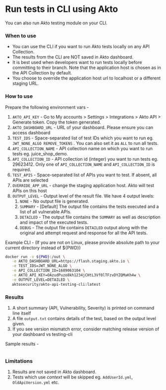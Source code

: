 # Run tests in CLI using Akto

You can also run Akto testing module on your CLI.

### When to use

* You can use the CLI if you want to run Akto tests locally on any API Collection.
* The results from the CLI are NOT saved in Akto dashboard.
* It is best used when developers want to run tests locally before committing to their branch. Note that the application host is chosen as in the API Collection by default.
* You choose to override the application host url to localhost or a different staging URL.

### How to use

Prepare the following environment vars -

1. `AKTO_API_KEY` - Go to My accounts > Settings > Integrations > Akto API > Generate token. Copy the token generated.
2. `AKTO_DASHBOARD_URL` - URL of your dashboard. Please ensure you can access dashboard
3. `TEST_IDS` - Space-separated list of test IDs which you want to run eg. `JWT_NONE_ALGO REMOVE_TOKENS` . You can also set it as `ALL` to run all tests.
4. `API_COLLECTION_NAME` - API collection name on which you want to run tests eg. juice\_shop\_demo.
5. `API_COLLECTION_ID` - API collection id (integer) you want to run tests eg. 29623412. Only one of `API_COLLECTION_NAME` and `API_COLLECTION_ID` is required.
6. `TEST_APIS` - Space-separated list of APIs you want to test. If absent, all APIs are selected
7. `OVERRIDE_APP_URL` - change the staging application host. Akto will test APIs on this host
8. `OUTPUT_LEVEL` - Output level of the result file. We have 4 output levels:
   1. `NONE` - No output file is generated.
   2. `SUMMARY` - \[Default] The output file contains the tests executed and a list of all vulnerable APIs.
   3. `DETAILED` - The output file contains the `SUMMARY` as well as description and impact of the executed tests.
   4. `DEBUG` - The output file contains `DETAILED` output along with the original and attempt request and response for all the API tests.

Example CLI - (If you are not on Linux, please provide absolute path to your current directory instead of ${PWD})

```bash
docker run -v ${PWD}:/out \
   -e AKTO_DASHBOARD_URL=https://flash.staging.akto.io \
   -e TEST_IDS=JWT_NONE_ALGO \
   -e API_COLLECTION_ID=1689063104 \
   -e AKTO_API_KEY=OAzudPuzo8kh1234jCHtL3Vf0lTFzvDYZQMaKh4w \
   -e OUTPUT_LEVEL=DETAILED \
   aktosecurity/akto-api-testing-cli:latest
```

### Results

1. A short summary (API, Vulnerability, Severity) is printed on command line itself
2. A file `output.txt` contains details of the test, based on the output level given.
3. If you see version mismatch error, consider matching release version of your dashboard vs testing-cli

Sample results -

<figure><img src="https://github.com/akto-api-security/Documentation/assets/91221068/d6685ffe-463a-49ea-85c8-0fc670714c49" alt=""><figcaption></figcaption></figure>

### Limitations

1. Results are not saved in Akto dashboard.
2. Tests which use _context_ will be skipped eg. `AddUserId.yml`, `OldApiVersion.yml` etc.
